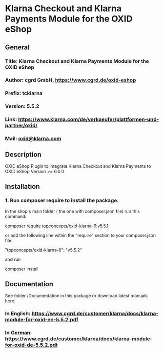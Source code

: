 Klarna Checkout and Klarna Payments Module for the OXID eShop
=============================================================

## General ##

### Title: Klarna Checkout and Klarna Payments Module for the OXID eShop
### Author: cgrd GmbH, https://www.cgrd.de/oxid-eshop
### Prefix: tcklarna
### Version: 5.5.2
### Link: https://www.klarna.com/de/verkaeufer/plattformen-und-partner/oxid/
### Mail: oxid@klarna.com

## Description ##

OXID eShop Plugin to integrate Klarna Checkout and Klarna Payments to OXID eShop Version >= 6.0.0

## Installation ##


### 1. Run composer require to install the package.

In the shop's main folder ( the one with composer.json file) run this command:

  composer require topconcepts/oxid-klarna-6:v5.5.1

or add the following line within the "require" section to your composer.json file:

  "topconcepts/oxid-klarna-6": "v5.5.2"

and run 

  composer install
  

## Documentation ##

See folder /Documentation in this package or download latest manuals here:

### In English: https://www.cgrd.de/customer/klarna/docs/klarna-module-for-oxid-en-5.5.2.pdf
### In German: https://www.cgrd.de/customer/klarna/docs/klarna-module-for-oxid-de-5.5.2.pdf
